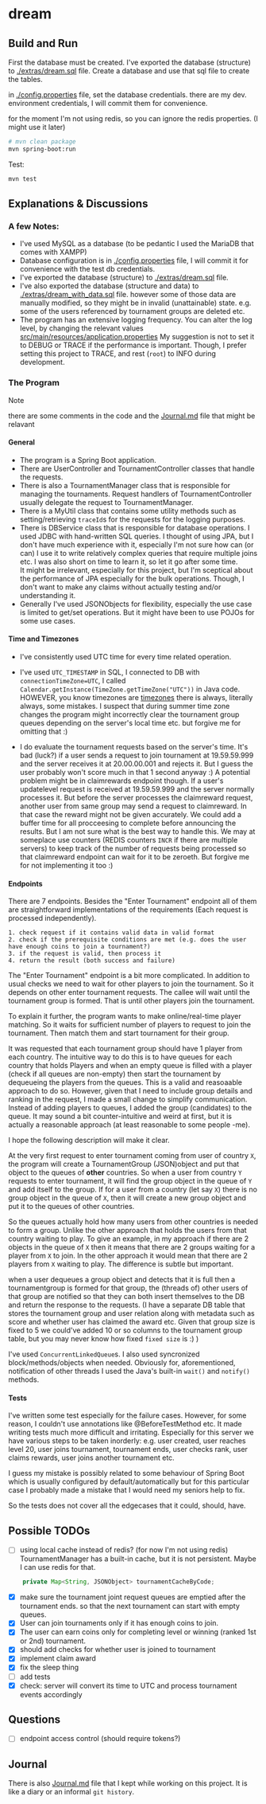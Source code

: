 # dream

## Build and Run
First the database must be created.
I've exported the database (structure) to [./extras/dream.sql](./extras/dream.sql) file.
Create a database and use that sql file to create the tables.

in [./config.properties](./config.properties) file, set the database credentials.
there are my dev. environment credentials, I will commit them for convenience.

for the moment I'm not using redis, so you can ignore the redis properties. (I might use it later)

```bash
# mvn clean package
mvn spring-boot:run
```
Test:
```bash
mvn test
```


## Explanations & Discussions
### A few Notes:
- I've used MySQL as a database (to be pedantic I used the MariaDB that comes with XAMPP)
- Database configuration is in [./config.properties](./config.properties) file, 
I will commit it for convenience with the test db credentials.
- I've exported the database (structure) to [./extras/dream.sql](./extras/dream.sql) file. 
- I've also exported the database (structure and data) to [./extras/dream_with_data.sql](./extras/dream_with_data.sql) file.
however some of those data are manually modified, so they might be in 
invalid (unattainable) state. e.g. some of the users referenced by tournament groups
are deleted etc. 
- The program has an extensive logging frequency. You can alter the log level, by changing the relevant values [src/main/resources/application.properties](src/main/resources/application.properties)
My suggestion is not to set it to DEBUG or TRACE if the performance is important.
Though, I prefer setting this project to TRACE, and rest (`root`) to INFO during development.

### The Program
> [!NOTE]  
> there are some comments in the code and the [Journal.md](Journal.md) file that might be relavant

#### General
- The program is a Spring Boot application. 
- There are UserController and TournamentController classes that handle the requests. 
- There is also a TournamentManager class that is responsible for managing the tournaments. Request handlers of TournamentController usually delegate the request to TournamentManager.
- There is a MyUtil class that contains some utility methods such as setting/retrieving `traceId`s for the requests for the logging purposes.
- There is DBService class that is responsible for database operations. I used JDBC with hand-written SQL queries. I thought of using JPA, but I don't have much experience with it, especially I'm not sure how can (or can) I use it to write relatively complex queries that require multiple joins etc. I was also short on time to learn it, so let it go after some time. \
It might be irrelevant, especially for this project, but I'm sceptical about the performance of JPA especially for the bulk operations. Though, I don't want to make any claims without actually testing and/or understanding it.
- Generally I've used JSONObjects for flexibility, especially the use case is
limited to get/set operations. But it might have been to use POJOs for some use cases. 

#### Time and Timezones
- I've consistently used UTC time for every time related operation.
- I've used `UTC_TIMESTAMP` in SQL, I connected to DB with `connectionTimeZone=UTC`,
I called `Calendar.getInstance(TimeZone.getTimeZone("UTC"))` in Java code.
HOWEVER, you know timezones are [timezones](https://www.zainrizvi.io/blog/falsehoods-programmers-believe-about-time-zones/) 
there is always, literally always, some mistakes. I suspect that during summer time zone
changes the program might incorrectly clear the tournament group queues depending
 on the server's local time etc. but forgive me for omitting that :)

- I do evaluate the tournament requests based on the server's time.
  It's bad (luck?) if a user sends a request to join tournament at 19.59.59.999 and the server
    receives it at 20.00.00.001 and rejects it. But I guess the user probably won't
    score much in that 1 second anyway :)
A potential problem might be in claimrewards endpoint though. If a user's updatelevel
request is received at 19.59.59.999 and the server normally processes it. But before
the server processes the claimreward request, another user from same group may send
a request to claimreward. In that case the reward might not be given accurately.
We could add a buffer time for all procceesing to complete before announcing the results. But I am not sure what is the best way to handle this. We may at someplace
use counters (REDIS counters `INCR` if there are multiple servers) to keep track of
the number of requests being processed so that claimreward endpoint can wait for
it to be zeroeth. But forgive me for not implementing it too :)


#### Endpoints
There are 7 endpoints. Besides the "Enter Tournament" endpoint all of them are straightforward implementations of the requirements (Each request is processed independently).
```
1. check request if it contains valid data in valid format
2. check if the prerequisite conditions are met (e.g. does the user have enough coins to join a tournament?)
3. if the request is valid, then process it
4. return the result (both success and failure)
```

The "Enter Tournament" endpoint is a bit more complicated.
In addition to usual checks we need to wait for other players to join the tournament.
So it depends on other enter tournament requests. The callee will wait until the tournament group is formed. That is until other players join the tournament.

To explain it further, the program wants to make online/real-time player matching.
So it waits for sufficient number of players to request to join the tournament. 
Then match them and start tournament for their group.

It was requested that each tournament group should have 1 player from each country.
The intuitive way to do this is to have queues for each country that holds Players
and when an empty queue is filled with a player (check if all queues are non-empty)
then start the tournament by dequeueing the players from the queues. 
This is a valid and reasoaable approach to do so. However, given that I need to 
include group details and ranking in the request, I made a small change to simplify
communication. Instead of adding players to queues, I added the group (candidates) to the queue.
It may sound a bit counter-intuitive and weird at first, but it is actually a reasonable
approach (at least reasonable to some people -me). 

I hope the following description will make it clear.

At the very first request to enter tournament coming from user of country `X`,
the program will create a TournamentGroup (JSON)object and put that object to the 
queues of **other** countries. So when a user from country `Y` requests to enter tournament,
it will find the group object in the queue of `Y` and add itself to the group.
If for a user from a country (let say `X`) there is no group object in the queue of `X`,
then it will create a new group object and put it to the queues of other countries.


So the queues actually hold how many users from other countries is needed to form a group.
Unlike the other approach that holds the users from that country waiting to play. 
To give an example, in my approach if there are 2 objects in the queue of `X` then it means
that there are 2 groups waiting for a player from `X` to join. In the other approach it would mean
that there are 2 players from `X` waiting to play. The difference is subtle but important.

when a user dequeues a group object and detects that it is full then a tournamentgroup is formed
for that group, the (threads of) other users of that group are notified so that they can both 
insert themselves to the DB and return the response to the requests. (I have a separate DB table that stores the tournament group and user relation along with metadata such as score and whether user has claimed the award etc. Given that group size is fixed to 5 we could've added 10 or so columns to the tournament group table, but you may never know how fixed `fixed size` is :) )

I've used `ConcurrentLinkedQueue`s. I also used syncronized block/methods/objects when needed. Obviously for, aforementioned, notification of other threads
I used the Java's built-in `wait()` and `notify()` methods. 

#### Tests
I've written some test especially for the failure cases. However, for some reason,
I couldn't use annotations like @BeforeTestMethod etc. It made writing tests 
much more difficult and irritating. Especially for this server we have various
steps to be taken inorderly: e.g. user created, user reaches level 20, user joins tournament,
tournament ends, user checks rank, user claims rewards, user joins another tournament etc.

I guess my mistake is possibly related to some behaviour of Spring Boot which is usually
configured by default/automatically but for this particular case I probably made a mistake 
that I would need my seniors help to fix.

So the tests does not cover all the edgecases that it could, should, have.


## Possible TODOs
- [ ] using local cache instead of redis? (for now I'm not using redis)
TournamentManager has a built-in cache, but it is not persistent. Maybe I can use redis for that.
```java
    private Map<String, JSONObject> tournamentCacheByCode;
```
- [x] make sure the tournament joint request queues are emptied after the tournament ends.
so that the next tournament can start with empty queues.
- [x] User can join tournaments only if it has enough coins to join.
- [x] The user can earn coins only for completing level or winning (ranked 1st or 2nd) tournament.
- [x] should add checks for whether user is joined to tournament
- [x] implement claim award
- [x] fix the sleep thing
- [ ] add tests 
- [x] check: server will convert its time to UTC and process tournament events accordingly

## Questions
- [ ] endpoint access control (should require tokens?)

## Journal
There is also [Journal.md](Journal.md) file that I kept while working on this project. 
It is like a diary or an informal `git history`.